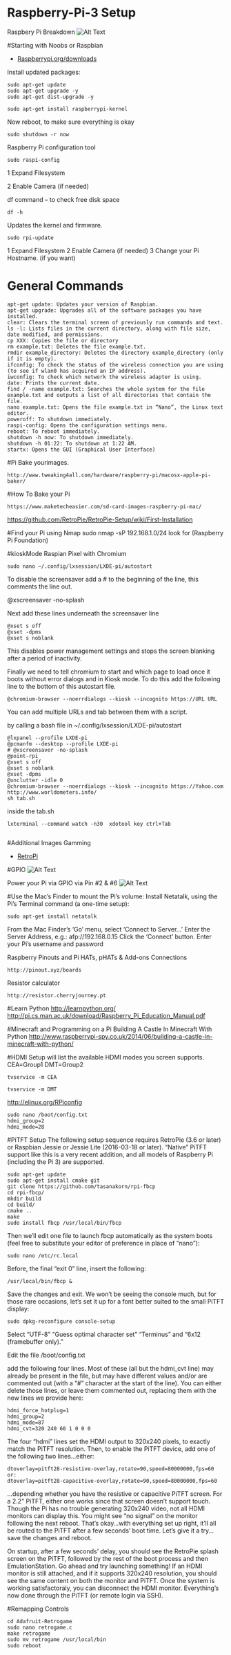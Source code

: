 # Raspberry-Pi-3 Setup

Raspbery Pi Breakdown
![Alt Text](https://github.com/MarioCruz/Raspberry-Pi-3-Setup/blob/master/Raspberry_Pi_3_breakdown.jpg)


#Starting with Noobs or Raspbian 

- [Raspberrypi.org/downloads](https://www.raspberrypi.org/downloads) 


Install updated packages:
```
sudo apt-get update
sudo apt-get upgrade -y
sudo apt-get dist-upgrade -y

sudo apt-get install raspberrypi-kernel
```

Now reboot, to make sure everything is okay

```
sudo shutdown -r now
```

Raspberry Pi configuration tool 
```
sudo raspi-config
```
1 Expand Filesystem 

2 Enable Camera (if needed)

df command  – to check free disk space

```
df -h
```

Updates the kernel and firmware.
```
sudo rpi-update
```
1 Expand Filesystem 
2 Enable Camera (if needed)
3 Change your Pi Hostname. (if you want)


# General Commands
```
apt-get update: Updates your version of Raspbian.
apt-get upgrade: Upgrades all of the software packages you have installed.
clear: Clears the terminal screen of previously run commands and text.
ls -l: Lists files in the current directory, along with file size, date modified, and permissions.
cp XXX: Copies the file or directory 
rm example.txt: Deletes the file example.txt.
rmdir example_directory: Deletes the directory example_directory (only if it is empty).
ifconfig: To check the status of the wireless connection you are using  (to see if wlan0 has acquired an IP address).
iwconfig: To check which network the wireless adapter is using.
date: Prints the current date.
find / -name example.txt: Searches the whole system for the file example.txt and outputs a list of all directories that contain the file.
nano example.txt: Opens the file example.txt in “Nano”, the Linux text editor.
poweroff: To shutdown immediately.
raspi-config: Opens the configuration settings menu.
reboot: To reboot immediately.
shutdown -h now: To shutdown immediately.
shutdown -h 01:22: To shutdown at 1:22 AM.
startx: Opens the GUI (Graphical User Interface)
```



#Pi Bake yourimages.
```
http://www.tweaking4all.com/hardware/raspberry-pi/macosx-apple-pi-baker/
```
#How To Bake your Pi
```
https://www.maketecheasier.com/sd-card-images-raspberry-pi-mac/
```
https://github.com/RetroPie/RetroPie-Setup/wiki/First-Installation

#Find your Pi using Nmap 
sudo nmap -sP 192.168.1.0/24 
look for (Raspberry Pi Foundation)


#kioskMode
Raspian Pixel with Chromium 

```
sudo nano ~/.config/lxsession/LXDE-pi/autostart
```

To disable the screensaver add a # to the beginning of the line, this comments the line out.

@xscreensaver -no-splash

Next add these lines underneath the screensaver line
```
@xset s off
@xset -dpms
@xset s noblank
```
This disables power management settings and stops the screen blanking after a period of inactivity.

Finally we need to tell chromium to start and which page to load once it boots without error dialogs and in Kiosk mode. To do this add the following line to the bottom of this autostart file.

```
@chromium-browser --noerrdialogs --kiosk --incognito https://URL URL
```
You can add multiple URLs and tab between them with a script.

by calling a bash file in  ~/.config/lxsession/LXDE-pi/autostart

```
@lxpanel --profile LXDE-pi
@pcmanfm --desktop --profile LXDE-pi
# @xscreensaver -no-splash
@point-rpi
@xset s off
@xset s noblank
@xset -dpms
@unclutter -idle 0
@chromium-browser --noerrdialogs --kiosk --incognito https://Yahoo.com http://www.worldometers.info/
sh tab.sh

```
inside the tab.sh
```
lxterminal --command watch -n30  xdotool key ctrl+Tab


```

#Additional Images 
  Gamming

- [RetroPi](https://github.com/RetroPie/RetroPie-Setup/wiki/First-Installation) 



#GPIO
![Alt Text](http://www.rpi-spy.co.uk/wp-content/uploads/2012/06/Raspberry-Pi-GPIO-Layout-Model-B-Plus-rotated-2700x900.png)

Power your Pi via GPIO via Pin #2 & #6
![Alt Text](http://www.modmypi.com/image/data/tutorials/how-to-power-my/4.png)



#Use the Mac’s Finder to mount the Pi’s volume:
Install Netatalk, using the Pi’s Terminal command (a one-time setup):
```
sudo apt-get install netatalk
```
From the Mac Finder’s ‘Go’ menu, select ‘Connect to Server…’
Enter the Server Address, e.g.: afp://192.168.0.15
Click the ‘Connect’ button.
Enter your Pi’s username and password

Raspberry Pinouts and Pi HATs, pHATs & Add-ons Connections 
```
http://pinout.xyz/boards
```

Resistor calculator
```
http://resistor.cherryjourney.pt
```



#Learn Python 
http://learnpython.org/
http://pi.cs.man.ac.uk/download/Raspberry_Pi_Education_Manual.pdf

#Minecraft and Programming on a Pi
Building A Castle In Minecraft With Python
http://www.raspberrypi-spy.co.uk/2014/06/building-a-castle-in-minecraft-with-python/

#HDMI Setup 
will list the available HDMI modes you screen supports.
CEA=Group1 DMT=Group2

```
tvservice -m CEA

tvservice -m DMT
```

http://elinux.org/RPiconfig
```
sudo nano /boot/config.txt
hdmi_group=2
hdmi_mode=28
```

#PiTFT Setup 
The following setup sequence requires RetroPie (3.6 or later) or Raspbian Jessie or Jessie Lite (2016-03-18 or later). “Native” PiTFT support like this is a very recent addition, and all models of Raspberry Pi (including the Pi 3) are supported.
```
sudo apt-get update
sudo apt-get install cmake git
git clone https://github.com/tasanakorn/rpi-fbcp
cd rpi-fbcp/
mkdir build
cd build/
cmake ..
make
sudo install fbcp /usr/local/bin/fbcp
```
Then we’ll edit one file to launch fbcp automatically as the system boots (feel free to substitute your editor of preference in place of “nano”):
```
sudo nano /etc/rc.local
```
Before, the final “exit 0” line, insert the following:
```
/usr/local/bin/fbcp &
```
Save the changes and exit.
We won’t be seeing the console much, but for those rare occasions, let’s set it up for a font better suited to the small PiTFT display:
```
sudo dpkg-reconfigure console-setup
```
Select “UTF-8”
“Guess optimal character set” 
“Terminus” and “6x12 (framebuffer only).”

Edit the file /boot/config.txt

add the following four lines. Most of these (all but the hdmi_cvt line) may already be present in the file, but may have different values and/or are commented out (with a “#” character at the start of the line). You can either delete those lines, or leave them commented out, replacing them with the new lines we provide here:

```
hdmi_force_hotplug=1
hdmi_group=2
hdmi_mode=87
hdmi_cvt=320 240 60 1 0 0 0
```

The four “hdmi” lines set the HDMI output to 320x240 pixels, to exactly match the PiTFT resolution.
Then, to enable the PiTFT device, add one of the following two lines…either:

```
dtoverlay=pitft28-resistive-overlay,rotate=90,speed=80000000,fps=60
or:
dtoverlay=pitft28-capacitive-overlay,rotate=90,speed=80000000,fps=60
```

…depending whether you have the resistive or capacitive PiTFT screen. For a 2.2" PiTFT, either one works since that screen doesn’t support touch.
Though the Pi has no trouble generating 320x240 video, not all HDMI monitors can display this. You might see “no signal” on the monitor following the next reboot. That’s okay…with everything set up right, it’ll all be routed to the PiTFT after a few seconds’ boot time.
Let’s give it a try…save the changes and reboot.

On startup, after a few seconds’ delay, you should see the RetroPie splash screen on the PiTFT, followed by the rest of the boot process and then EmulationStation. Go ahead and try launching something!
If an HDMI monitor is still attached, and if it supports 320x240 resolution, you should see the same content on both the monitor and PiTFT.
Once the system is working satisfactoraly, you can disconnect the HDMI monitor. Everything’s now done through the PiTFT (or remote login via SSH).

#Remapping Controls
```
cd Adafruit-Retrogame
sudo nano retrogame.c
make retrogame
sudo mv retrogame /usr/local/bin
sudo reboot
```

